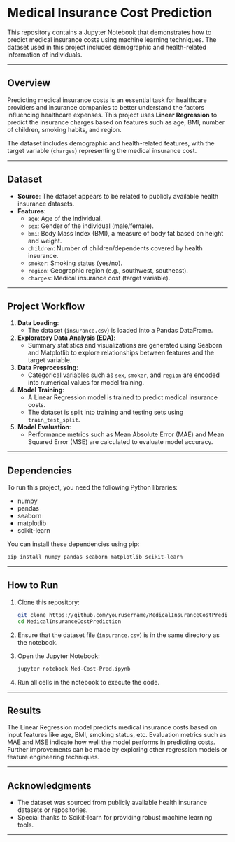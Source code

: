 # **Medical Insurance Cost Prediction**

This repository contains a Jupyter Notebook that demonstrates how to predict medical insurance costs using machine learning techniques. The dataset used in this project includes demographic and health-related information of individuals.

---

## **Overview**

Predicting medical insurance costs is an essential task for healthcare providers and insurance companies to better understand the factors influencing healthcare expenses. This project uses **Linear Regression** to predict the insurance charges based on features such as age, BMI, number of children, smoking habits, and region.

The dataset includes demographic and health-related features, with the target variable (`charges`) representing the medical insurance cost.

---

## **Dataset**

- **Source**: The dataset appears to be related to publicly available health insurance datasets.
- **Features**:
  - `age`: Age of the individual.
  - `sex`: Gender of the individual (male/female).
  - `bmi`: Body Mass Index (BMI), a measure of body fat based on height and weight.
  - `children`: Number of children/dependents covered by health insurance.
  - `smoker`: Smoking status (yes/no).
  - `region`: Geographic region (e.g., southwest, southeast).
  - `charges`: Medical insurance cost (target variable).

---

## **Project Workflow**

1. **Data Loading**:
   - The dataset (`insurance.csv`) is loaded into a Pandas DataFrame.
2. **Exploratory Data Analysis (EDA)**:
   - Summary statistics and visualizations are generated using Seaborn and Matplotlib to explore relationships between features and the target variable.
3. **Data Preprocessing**:
   - Categorical variables such as `sex`, `smoker`, and `region` are encoded into numerical values for model training.
4. **Model Training**:
   - A Linear Regression model is trained to predict medical insurance costs.
   - The dataset is split into training and testing sets using `train_test_split`.
5. **Model Evaluation**:
   - Performance metrics such as Mean Absolute Error (MAE) and Mean Squared Error (MSE) are calculated to evaluate model accuracy.

---

## **Dependencies**

To run this project, you need the following Python libraries:

- numpy
- pandas
- seaborn
- matplotlib
- scikit-learn

You can install these dependencies using pip:

```bash
pip install numpy pandas seaborn matplotlib scikit-learn
```

---

## **How to Run**

1. Clone this repository:
   ```bash
   git clone https://github.com/yourusername/MedicalInsuranceCostPrediction.git
   cd MedicalInsuranceCostPrediction
   ```

2. Ensure that the dataset file (`insurance.csv`) is in the same directory as the notebook.

3. Open the Jupyter Notebook:
   ```bash
   jupyter notebook Med-Cost-Pred.ipynb
   ```

4. Run all cells in the notebook to execute the code.

---

## **Results**

The Linear Regression model predicts medical insurance costs based on input features like age, BMI, smoking status, etc. Evaluation metrics such as MAE and MSE indicate how well the model performs in predicting costs. Further improvements can be made by exploring other regression models or feature engineering techniques.

---

## **Acknowledgments**

- The dataset was sourced from publicly available health insurance datasets or repositories.
- Special thanks to Scikit-learn for providing robust machine learning tools.

---
